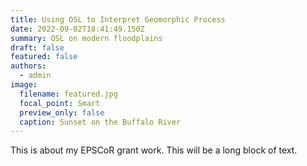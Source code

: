 ```yaml
---
title: Using OSL to Interpret Geomorphic Process
date: 2022-09-02T18:41:49.150Z
summary: O﻿SL on modern floodplains
draft: false
featured: false
authors:
  - admin
image:
  filename: featured.jpg
  focal_point: Smart
  preview_only: false
  caption: Sunset on the Buffalo River
---
```

T﻿his is about my EPSCoR grant work. This will be a long block of text.